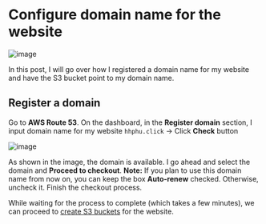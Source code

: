 # Configure domain name for the website

![image](https://github.com/hhphu/Cloud/assets/45286750/37211040-0efe-4002-89d2-7772cf338ff4)

In this post, I will go over how I registered a domain name for my website and have the S3 bucket point to my domain name.

## Register a domain
Go to **AWS Route 53**. On the dashboard, in the **Register domain** section, I input domain name for my website `hhphu.click` -> Click **Check** button

![image](https://github.com/hhphu/Cloud/assets/45286750/5170dd8b-4ca8-4f92-9bf4-c38f47cde464)

As shown in the image, the domain is available. I go ahead and select the domain and **Proceed to checkout**.
**Note:** If you plan to use this domain name from now on, you can keep the box **Auto-renew** checked. Otherwise, uncheck it.
Finish the checkout process.

While waiting for the process to complete (which takes a few minutes), we can proceed to [create S3 buckets](./deploy-s3.md) for the website.


